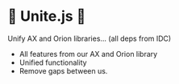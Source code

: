 # 🏅 Unite.js 🏅

Unify AX and Orion libraries... (all deps from IDC)

- All features from our AX and Orion library
- Unified functionality
- Remove gaps between us.
